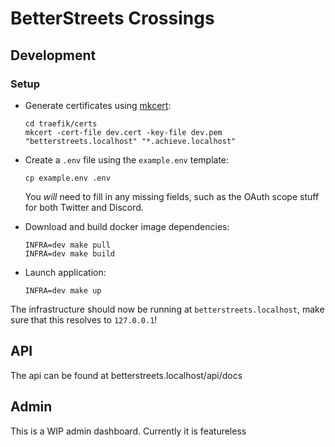 # BetterStreets Crossings

## Development

### Setup

- Generate certificates using [mkcert](https://github.com/FiloSottile/mkcert):

      cd traefik/certs
      mkcert -cert-file dev.cert -key-file dev.pem "betterstreets.localhost" "*.achieve.localhost"
      
- Create a `.env` file using the `example.env` template:

      cp example.env .env

  You *will* need to fill in any missing fields, such as the OAuth scope stuff
  for both Twitter and Discord.

- Download and build docker image dependencies:

      INFRA=dev make pull
      INFRA=dev make build

- Launch application:

      INFRA=dev make up
      
The infrastructure should now be running at `betterstreets.localhost`, make sure that
this resolves to `127.0.0.1`!

## API

The api can be found at betterstreets.localhost/api/docs

## Admin

This is a WIP admin dashboard. Currently it is featureless

